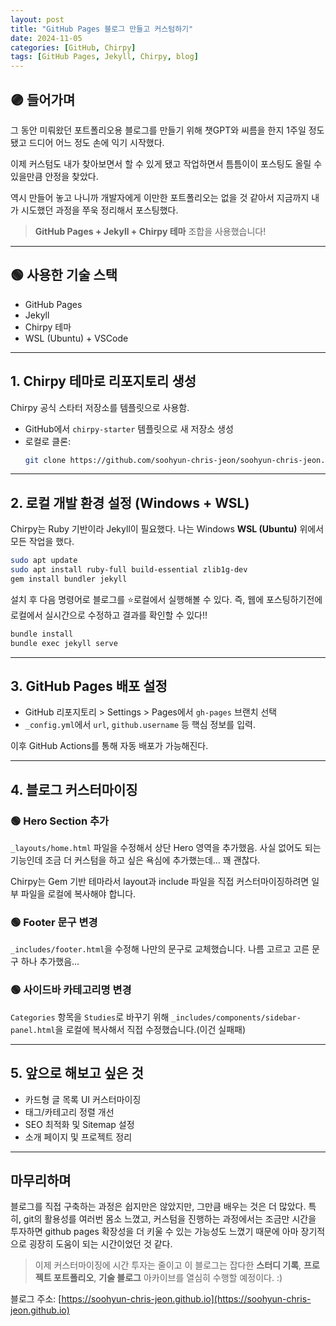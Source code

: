 ```yaml
---
layout: post
title: "GitHub Pages 블로그 만들고 커스텀하기"
date: 2024-11-05
categories: [GitHub, Chirpy]
tags: [GitHub Pages, Jekyll, Chirpy, blog]
---
```


## 🟣 들어가며

그 동안 미뤄왔던 포트폴리오용 블로그를 만들기 위해 챗GPT와 씨름을 한지 1주일 정도 됐고 드디어 어느 정도 손에 익기 시작했다.

이제 커스텀도 내가 찾아보면서 할 수 있게 됐고 작업하면서 틈틈이이 포스팅도 올릴 수 있을만큼 안정을 찾았다.

역시 만들어 놓고 나니까 개발자에게 이만한 포트폴리오는 없을 것 같아서 지금까지 내가 시도했던 과정을 쭈욱 정리해서 포스팅했다.

> **GitHub Pages + Jekyll + Chirpy 테마** 조합을 사용했습니다!

---

## 🟢 사용한 기술 스택

- GitHub Pages
- Jekyll
- Chirpy 테마
- WSL (Ubuntu) + VSCode

---

## 1. Chirpy 테마로 리포지토리 생성

Chirpy 공식 스타터 저장소를 템플릿으로 사용함.

- GitHub에서 `chirpy-starter` 템플릿으로 새 저장소 생성
- 로컬로 클론:  
  ```bash
  git clone https://github.com/soohyun-chris-jeon/soohyun-chris-jeon.github.io.git
  ```

---

## 2. 로컬 개발 환경 설정 (Windows + WSL)

Chirpy는 Ruby 기반이라 Jekyll이 필요했다. 나는 Windows **WSL (Ubuntu)** 위에서 모든 작업을 했다.

```bash
sudo apt update
sudo apt install ruby-full build-essential zlib1g-dev
gem install bundler jekyll
```

설치 후 다음 명령어로 블로그를 ⭐로컬에서 실행해볼 수 있다. 즉, 웹에 포스팅하기전에 로컬에서 실시간으로 수정하고 결과를 확인할 수 있다!!

```bash
bundle install
bundle exec jekyll serve
```

---

## 3. GitHub Pages 배포 설정

- GitHub 리포지토리 > Settings > Pages에서 `gh-pages` 브랜치 선택
- `_config.yml`에서 `url`, `github.username` 등 핵심 정보를 입력.

이후 GitHub Actions를 통해 자동 배포가 가능해진다.

---

## 4. 블로그 커스터마이징

### 🟢 Hero Section 추가

`_layouts/home.html` 파일을 수정해서 상단 Hero 영역을 추가했음. 사실 없어도 되는 기능인데 조금 더 커스텀을 하고 싶은 욕심에 추가했는데... 꽤 괜찮다.

Chirpy는 Gem 기반 테마라서 layout과 include 파일을 직접 커스터마이징하려면 일부 파일을 로컬에 복사해야 합니다.

### 🟢 Footer 문구 변경

`_includes/footer.html`을 수정해 나만의 문구로 교체했습니다. 나름 고르고 고른 문구 하나 추가했음...

### 🟢 사이드바 카테고리명 변경

`Categories` 항목을 `Studies`로 바꾸기 위해 `_includes/components/sidebar-panel.html`을 로컬에 복사해서 직접 수정했습니다.(이건 실패패)

---

## 5. 앞으로 해보고 싶은 것

- 카드형 글 목록 UI 커스터마이징
- 태그/카테고리 정렬 개선
- SEO 최적화 및 Sitemap 설정
- 소개 페이지 및 프로젝트 정리

---

## 마무리하며

블로그를 직접 구축하는 과정은 쉽지만은 않았지만, 그만큼 배우는 것은 더 많았다. 특히, git의 활용성를 여러번 몸소 느꼈고, 커스텀을 진행하는 과정에서는 조금만 시간을 투자하면 github pages 확장성을 더 키울 수 있는 가능성도 느꼈기 때문에 아마 장기적으로 굉장히 도움이 되는 시간이었던 것 같다.

> 이제 커스터마이징에 시간 투자는 줄이고 이 블로그는 잡다한 **스터디 기록**, **프로젝트 포트폴리오**, **기술 블로그** 아카이브를 열심히 수행할 예정이다. :)

블로그 주소: [https://soohyun-chris-jeon.github.io](https://soohyun-chris-jeon.github.io)
